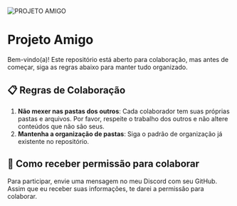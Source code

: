 ![PROJETO AMIGO](https://uniathenaprods3.uniathena.com/s3fs-public/insights-article/seriesreview-e2-80-9cfriends-e2-80-9d_0.jpg)
# Projeto Amigo

Bem-vindo(a)! Este repositório está aberto para colaboração, mas antes de começar, siga as regras abaixo para manter tudo organizado.

## 📋 Regras de Colaboração

1. **Não mexer nas pastas dos outros**: Cada colaborador tem suas próprias pastas e arquivos. Por favor, respeite o trabalho dos outros e não altere conteúdos que não são seus.
2. **Mantenha a organização de pastas**: Siga o padrão de organização já existente no repositório.

## 🔐 Como receber permissão para colaborar

Para participar, envie uma mensagem no meu Discord com seu GitHub. Assim que eu receber suas informações, te darei a permissão para colaborar.
 
